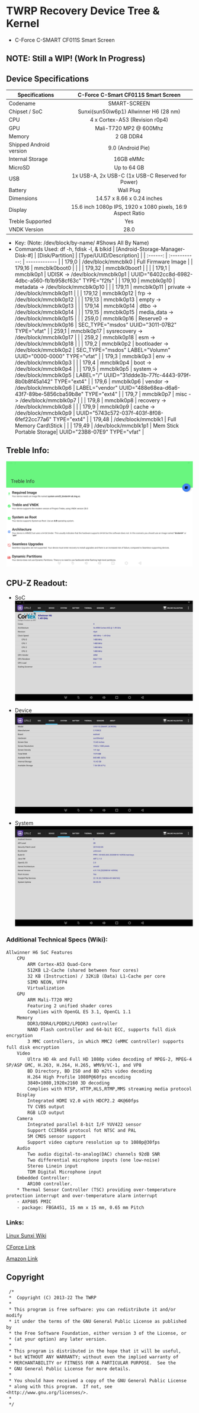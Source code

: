 # TWRP Recovery Device Tree & Kernel
* C-Force C-SMART CF011S Smart Screen

## NOTE: Still a WIP! (Work In Progress)

## Device Specifications

| Specifications          | C-Force C-Smart CF011S Smart Screen                                 |
| ----------------------- | :-----------------------------------------------------------------: |
| Codename                | SMART-SCREEN                                                        |
| Chipset / SoC           | Sunxi(sun50iw6p1) Allwinner H6 (28 nm)                              |
| CPU                     | 4 x Cortex-A53 (Revision r0p4)                                      |
| GPU                     | Mali-T720 MP2 @ 600Mhz                                              |
| Memory                  | 2 GB DDR4                                                           |
| Shipped Android version | 9.0 (Android Pie)                                                   |
| Internal Storage        | 16GB eMMc                                                           |
| MicroSD                 | Up to 64 GB                                                         |
| USB                     | 1x USB-A, 2x USB-C (1x USB-C Reserved for Power)                    |
| Battery                 | Wall Plug                                                           |
| Dimensions              | 14.57 x 8.66 x 0.24 inches                                          |
| Display                 | 15.6 inch 1080p IPS, 1920 x 1080 pixels, 16:9 Aspect Ratio          |
| Treble Supported        | Yes                                                                 |
| VNDK Version            | 28.0                                                                |


* Key:  (Note: /dev/block/by-name/ #Shows All By Name)
 * Commands Used: df -h, fdisk -l, & blkid
| [Android-Storage-Manager-Disk-#] | [Disk/Partition] | [Type/UUID/Description] |
| :------: | :-----------: | ------------- |
| 179,0 | /dev/block/mmcblk0 | Full Firmware Image |
| 179,16 | mmcblk0boot0 | | |
| 179,32 | mmcblk0boot1 | | |
| 179,1 | mmcblk0p1 | UDISK -> /dev/block/mmcblk0p1 | UUID="6402cc8d-6982-4dbc-a560-fb1b958cf63c" TYPE="f2fs" |
| 179,10 | mmcblk0p10 | metadata -> /dev/block/mmcblk0p10 | |
| 179,11 | mmcblk0p11 | private -> /dev/block/mmcblk0p11 | |
| 179,12 | mmcblk0p12 | frp -> /dev/block/mmcblk0p12 | |
| 179,13 | mmcblk0p13 | empty -> /dev/block/mmcblk0p13 | |
| 179,14 | mmcblk0p14 | dtbo -> /dev/block/mmcblk0p14 | |
| 179,15 | mmcblk0p15 | media_data -> /dev/block/mmcblk0p15 | |
| 259,0 | mmcblk0p16 | Reserve0 -> /dev/block/mmcblk0p16 | SEC_TYPE="msdos" UUID="3011-07B2" TYPE="vfat" |
| 259,1 | mmcblk0p17 | sysrecovery -> /dev/block/mmcblk0p17 | |
| 259,2 | mmcblk0p18 | esm -> /dev/block/mmcblk0p18 | |
| 179,2 | mmcblk0p2 | bootloader -> /dev/block/mmcblk0p2 | SEC_TYPE="msdos" LABEL="Volumn" UUID="0000-0000" TYPE="vfat" |
| 179,3 | mmcblk0p3 | env -> /dev/block/mmcblk0p3 | |
| 179,4 | mmcblk0p4 | boot -> /dev/block/mmcblk0p4 | |
| 179,5 | mmcblk0p5 | system -> /dev/block/mmcblk0p5 | LABEL="/" UUID="31ddde3b-77fc-4443-979f-8b0b8f45a142" TYPE="ext4" |
| 179,6 | mmcblk0p6 | vendor -> /dev/block/mmcblk0p6 | LABEL="vendor" UUID="488e68ea-d6a6-43f7-89be-5856cba59b8e" TYPE="ext4" |
| 179,7 | mmcblk0p7 | misc -> /dev/block/mmcblk0p7 | |
| 179,8 | mmcblk0p8 | recovery -> /dev/block/mmcblk0p8 | |
| 179,9 | mmcblk0p9 | cache -> /dev/block/mmcblk0p9 | UUID="5743c572-037f-403f-8f08-6fef22cc77a6" TYPE="ext4" |
| 179,48 | /dev/block/mmcblk1 | Full Memory Card\Stick | |
| 179,49 | /dev/block/mmcblk1p1 | Mem Stick Portable Storage| UUID="23B8-07E9" TYPE="vfat" |

## Treble Info:

![Treble Info Readout](Screenshot_TrebleInfo.png)

## CPU-Z Readout:

* SoC
![CPU-Z SoC](Screenshot_cpuz-soc.png)

* Device
![CPU-Z Device](Screenshot_cpuz-device.png)

* System
![CPU-Z System](Screenshot_cpuz-system.png)

### Additional Technical Specs (Wiki):
```
Allwinner H6 SoC Features
    CPU
        ARM Cortex-A53 Quad-Core
        512KB L2-Cache (shared between four cores)
        32 KB (Instruction) / 32KiB (Data) L1-Cache per core
        SIMD NEON, VFP4
        Virtualization
    GPU
        ARM Mali-T720 MP2
        Featuring 2 unified shader cores
        Complies with OpenGL ES 3.1, OpenCL 1.1
    Memory
        DDR3/DDR4/LPDDR2/LPDDR3 controller
        NAND Flash controller and 64-bit ECC, supports full disk encryption
        3 MMC controllers, in which MMC2 (eMMC controller) supports full disk encryption
    Video
        Ultra HD 4k and Full HD 1080p video decoding of MPEG-2, MPEG-4 SP/ASP GMC, H.263, H.264, H.265, WMV9/VC-1, and VP8
        BD Directory, BD ISO and BD m2ts video decoding
        H.264 High Profile 1080P@60fps encoding
        3840×1080,1920x2160 3D decoding
        Complies with RTSP, HTTP,HLS,RTMP,MMS streaming media protocol
    Display
        Integrated HDMI V2.0 with HDCP2.2 4K@60fps
        TV CVBS output
        RGB LCD output
    Camera
        Integrated parallel 8-bit I/F YUV422 sensor
        Support CCIR656 protocol fot NTSC and PAL
        5M CMOS sensor support
        Support video capture resolution up to 1080p@30fps
    Audio
        Two audio digital-to-analog(DAC) channels 92dB SNR
        Two differential microphone inputs (one low-noise)
        Stereo Linein input
        TDM Digital Microphone input
    Embedded Controller:
        AR100 controller.
    * Thermal Sensor Controller (TSC) providing over-temperature protection interrupt and over-temperature alarm interrupt
    - AXP805 PMIC
    - package: FBGA451, 15 mm x 15 mm, 0.65 mm Pitch
```

### Links:

[Linux Sunxi Wiki](https://linux-sunxi.org/H6)

[CForce Link](https://cforcedesign.com/collections/frontpage/products/c-smart-the-world-s-first-portable-android-touch-display)

[Amazon Link](https://www.amazon.com/CF011S-Portable-Assistant-15-6inch-Compatible/dp/B08HQRNCDV)

## Copyright

```
 /*
 *  Copyright (C) 2013-22 The TWRP
 *
 * This program is free software: you can redistribute it and/or modify
 * it under the terms of the GNU General Public License as published by
 * the Free Software Foundation, either version 3 of the License, or
 * (at your option) any later version.
 *
 * This program is distributed in the hope that it will be useful,
 * but WITHOUT ANY WARRANTY; without even the implied warranty of
 * MERCHANTABILITY or FITNESS FOR A PARTICULAR PURPOSE.  See the
 * GNU General Public License for more details.
 *
 * You should have received a copy of the GNU General Public License
 * along with this program.  If not, see <http://www.gnu.org/licenses/>.
 *
 */
 ```
